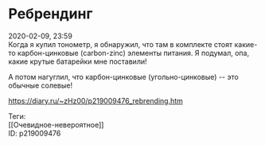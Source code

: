 Ребрендинг
===========

   
 2020-02-09, 23:59   
  Когда я купил тонометр, я обнаружил, что там в комплекте стоят какие-то карбон-цинковые (carbon-zinc) элементы питания. Я подумал, опа, какие крутые батарейки мне поставили!   
   
 А потом нагуглил, что карбон-цинковые (угольно-цинковые) -- это обычные солевые!   
    
 <https://diary.ru/~zHz00/p219009476_rebrending.htm>   
   
 Теги:   
 [[Очевидное-невероятное]]   
 ID: p219009476